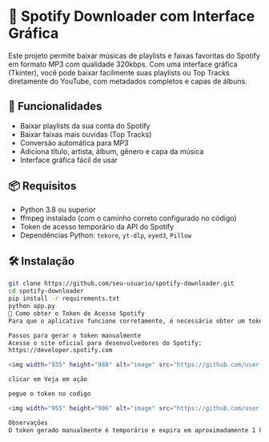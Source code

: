 # 🎵 Spotify Downloader com Interface Gráfica

Este projeto permite baixar músicas de playlists e faixas favoritas do Spotify em formato MP3 com qualidade 320kbps. Com uma interface gráfica (Tkinter), você pode baixar facilmente suas playlists ou Top Tracks diretamente do YouTube, com metadados completos e capas de álbuns.

## 🔧 Funcionalidades

- Baixar playlists da sua conta do Spotify
- Baixar faixas mais ouvidas (Top Tracks)
- Conversão automática para MP3
- Adiciona título, artista, álbum, gênero e capa da música
- Interface gráfica fácil de usar

## 📦 Requisitos

- Python 3.8 ou superior
- ffmpeg instalado (com o caminho correto configurado no código)
- Token de acesso temporário da API do Spotify
- Dependências Python: `tekore`, `yt-dlp`, `eyed3`, `Pillow`

## 🛠️ Instalação

```bash
git clone https://github.com/seu-usuario/spotify-downloader.git
cd spotify-downloader
pip install -r requirements.txt
python app.py
🔑 Como obter o Token de Acesso Spotify
Para que o aplicativo funcione corretamente, é necessário obter um token de acesso (access token) válido do Spotify, que autoriza o app a acessar suas playlists e músicas.

Passos para gerar o token manualmente
Acesse o site oficial para desenvolvedores do Spotify:
https://developer.spotify.com

<img width="935" height="888" alt="image" src="https://github.com/user-attachments/assets/c83ebc17-457c-439f-b949-5977663f7c70" />

clicar em Veja em ação 

pegue o token no codigo

<img width="955" height="906" alt="image" src="https://github.com/user-attachments/assets/fa7800b4-ed8b-4101-84a4-899aea1fc0ee" />

Observações
O token gerado manualmente é temporário e expira em aproximadamente 1 hora.

